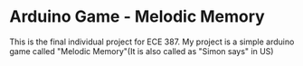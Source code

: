 # Arduino Game - Melodic Memory
This is the final individual project for ECE 387. My project is a simple arduino game called "Melodic Memory"(It is also called as "Simon says" in US)
